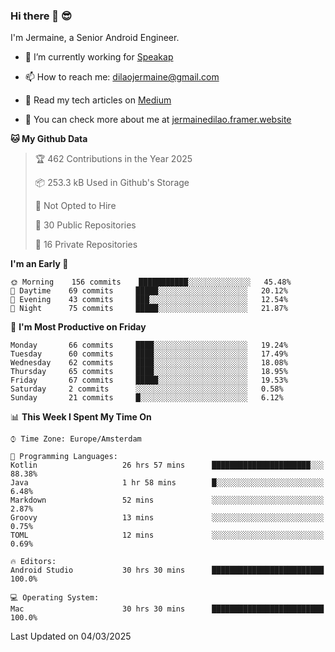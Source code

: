 ### Hi there 👋 😎
I'm Jermaine, a Senior Android Engineer.

- 🔭 I’m currently working for [Speakap](https://www.speakap.com/)

- 📫 How to reach me: dilaojermaine@gmail.com

- 📖 Read my tech articles on [Medium](https://jermainedilao.medium.com/)

- 👀 You can check more about me at [jermainedilao.framer.website](https://jermainedilao.framer.website)

<!--
**jermainedilao/jermainedilao** is a ✨ _special_ ✨ repository because its `README.md` (this file) appears on your GitHub profile.

Here are some ideas to get you started:

- 🔭 I’m currently working on ...
- 🌱 I’m currently learning ...
- 👯 I’m looking to collaborate on ...
- 🤔 I’m looking for help with ...
- 💬 Ask me about ...
- 📫 How to reach me: ...
- 😄 Pronouns: ...
- ⚡ Fun fact: ...
-->

<!--START_SECTION:waka-->
**🐱 My Github Data** 

> 🏆 462 Contributions in the Year 2025
 > 
> 📦 253.3 kB Used in Github's Storage 
 > 
> 🚫 Not Opted to Hire
 > 
> 📜 30 Public Repositories 
 > 
> 🔑 16 Private Repositories  
 > 
**I'm an Early 🐤** 

```text
🌞 Morning    156 commits    ███████████░░░░░░░░░░░░░░   45.48% 
🌆 Daytime    69 commits     █████░░░░░░░░░░░░░░░░░░░░   20.12% 
🌃 Evening    43 commits     ███░░░░░░░░░░░░░░░░░░░░░░   12.54% 
🌙 Night      75 commits     █████░░░░░░░░░░░░░░░░░░░░   21.87%

```
📅 **I'm Most Productive on Friday** 

```text
Monday       66 commits     ████░░░░░░░░░░░░░░░░░░░░░   19.24% 
Tuesday      60 commits     ████░░░░░░░░░░░░░░░░░░░░░   17.49% 
Wednesday    62 commits     ████░░░░░░░░░░░░░░░░░░░░░   18.08% 
Thursday     65 commits     ████░░░░░░░░░░░░░░░░░░░░░   18.95% 
Friday       67 commits     █████░░░░░░░░░░░░░░░░░░░░   19.53% 
Saturday     2 commits      ░░░░░░░░░░░░░░░░░░░░░░░░░   0.58% 
Sunday       21 commits     █░░░░░░░░░░░░░░░░░░░░░░░░   6.12%

```


📊 **This Week I Spent My Time On** 

```text
⌚︎ Time Zone: Europe/Amsterdam

💬 Programming Languages: 
Kotlin                   26 hrs 57 mins      ██████████████████████░░░   88.38% 
Java                     1 hr 58 mins        █░░░░░░░░░░░░░░░░░░░░░░░░   6.48% 
Markdown                 52 mins             ░░░░░░░░░░░░░░░░░░░░░░░░░   2.87% 
Groovy                   13 mins             ░░░░░░░░░░░░░░░░░░░░░░░░░   0.75% 
TOML                     12 mins             ░░░░░░░░░░░░░░░░░░░░░░░░░   0.69%

🔥 Editors: 
Android Studio           30 hrs 30 mins      █████████████████████████   100.0%

💻 Operating System: 
Mac                      30 hrs 30 mins      █████████████████████████   100.0%

```


 Last Updated on 04/03/2025
<!--END_SECTION:waka-->
